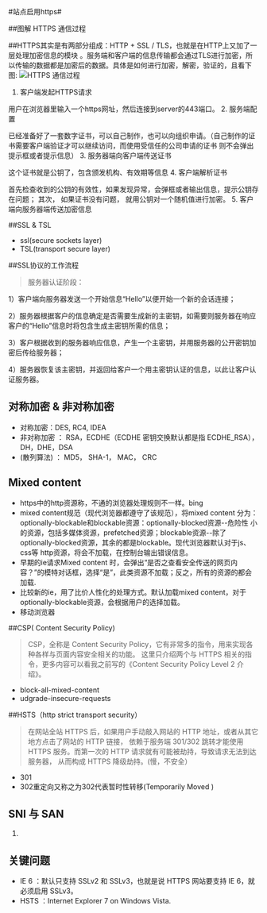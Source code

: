 #站点启用https#

##图解 HTTPS 通信过程

##HTTPS其实是有两部分组成：HTTP + SSL / TLS，也就是在HTTP上又加了一层处理加密信息的模块
。服务端和客户端的信息传输都会通过TLS进行加密，所以传输的数据都是加密后的数据。具体是如何进行加密，解密，验证的，且看下图:
![HTTPS 通信过程](http://cdn.liqwei.com/www/201211/20121130144420002.png '')

1. 客户端发起HTTPS请求

  用户在浏览器里输入一个https网址，然后连接到server的443端口。
2. 服务端配置

  已经准备好了一套数字证书，可以自己制作，也可以向组织申请。（自己制作的证书需要客户端验证才可以继续访问，而使用受信任的公司申请的证书
  则不会弹出提示框或者提示信息）
3. 服务器端向客户端传送证书

  这个证书就是公钥了，包含颁发机构、有效期等信息
4. 客户端解析证书
  
  首先检查收到的公钥的有效性，如果发现异常，会弹框或者输出信息，提示公钥存在问题； 其次， 如果证书没有问题，
  就用公钥对一个随机值进行加密。
5. 客户端向服务器端传送加密信息



##SSL & TSL
+ ssl(secure sockets layer)
+ TSL(transport secure layer)

##SSL协议的工作流程

> 服务器认证阶段：

1）客户端向服务器发送一个开始信息“Hello”以便开始一个新的会话连接；

2）服务器根据客户的信息确定是否需要生成新的主密钥，如需要则服务器在响应客户的“Hello”信息时将包含生成主密钥所需的信息；

3）客户根据收到的服务器响应信息，产生一个主密钥，并用服务器的公开密钥加密后传给服务器；

4）服务器恢复该主密钥，并返回给客户一个用主密钥认证的信息，以此让客户认证服务器。


## 对称加密 & 非对称加密
+ 对称加密：DES, RC4, IDEA
+ 非对称加密 ： RSA，ECDHE（ECDHE 密钥交换默认都是指 ECDHE_RSA），DH，DHE，DSA 
+ (散列算法) ： MD5， SHA-1， MAC， CRC


## Mixed content
+ https中的http资源称，不通的浏览器处理规则不一样。bing
+ mixed content规范（现代浏览器都遵守了该规范），将mixed content 分为：optionally-blockable和blockable资源：optionally-blocked资源--危险性
小的资源，包括多媒体资源，prefetched资源；blockable资源--除了optionally-blocked资源，其余的都是blockable。现代浏览器默认对于js、css等
http资源，将会不加载，在控制台输出错误信息。
+ 早期的ie请求Mixed content 时，会弹出“是否之查看安全传送的网页内容？”的模特对话框，选择“是”，此类资源不加载；反之，所有的资源的都会加载.
+ 比较新的ie，用了比价人性化的处理方式。默认加载mixed content，对于optionally-blockable资源，会根据用户的选择加载。
+ 移动浏览器

##CSP( Content Security Policy)
> CSP，全称是 Content Security Policy，它有非常多的指令，用来实现各种各样与页面内容安全相关的功能。
这里只介绍两个与 HTTPS 相关的指令，更多内容可以看我之前写的《Content Security Policy Level 2 介绍》。
+ block-all-mixed-content
+ udgrade-insecure-requests

##HSTS（http strict transport security）

> 在网站全站 HTTPS 后，如果用户手动敲入网站的 HTTP 地址，或者从其它地方点击了网站的 HTTP 链接，
依赖于服务端 301/302 跳转才能使用 HTTPS 服务。而第一次的 HTTP 请求就有可能被劫持，导致请求无法到达服务器，
从而构成 HTTPS 降级劫持。(慢，不安全）
+ 301
+ 302重定向又称之为302代表暂时性转移(Temporarily Moved )

## SNI 与 SAN
1. 

## 关键问题
+ IE 6 ：默认只支持 SSLv2 和 SSLv3，也就是说 HTTPS 网站要支持 IE 6，就必须启用 SSLv3。
+ HSTS ：Internet Explorer 7 on Windows Vista.

